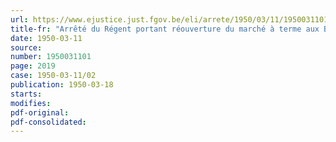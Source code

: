 ```yaml
---
url: https://www.ejustice.just.fgov.be/eli/arrete/1950/03/11/1950031101/justel
title-fr: "Arrêté du Régent portant réouverture du marché à terme aux Bourses de fonds publics et de change de Bruxelles et d'Anvers et modifiant les règlements de ces Bourses"
date: 1950-03-11
source:
number: 1950031101
page: 2019
case: 1950-03-11/02
publication: 1950-03-18
starts:
modifies:
pdf-original:
pdf-consolidated:
---
```


